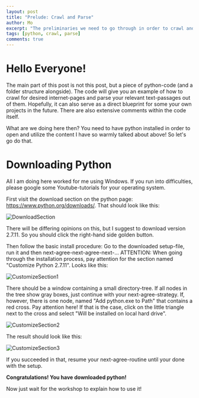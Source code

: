 ```yaml
---
layout: post
title: "Prelude: Crawl and Parse"
author: Mo
excerpt: "The preliminaries we need to go through in order to crawl and parse."
tags: [python, crawl, parse]
comments: true
---
```


# Hello Everyone!

The main part of this post is not this post, but a piece of python-code (and a folder structure alongside). 
The code will give you an example of how to crawl for desired internet-pages and parse your relevant
text-passages out of them. Hopefully, it can also serve as a direct blueprint for some your own projects
in the future. There are also extensive comments within the code itself.

What are we doing here then? You need to have python installed in order to open and utilize the content I
have so warmly talked about above! So let's go do that.

# Downloading Python

All I am doing here worked for me using Windows. If you run into difficulties, please google some Youtube-tutorials for your operating system. 

First visit the download section on the python page: https://www.python.org/downloads/. That should look like this:

![DownloadSection](https://github.com/xpmgla.github.io/tree/master/images/python_one.jpg)

There will be differing opinions on this, but I suggest to download version 2.7.11. So you should
click the right-hand side golden button.

Then follow the basic install procedure: Go to the downloaded setup-file, run it and then next-agree-next-agree-next-...
ATTENTION: When going through the installation process, pay attention for the section named "Customize Python 2.7.11".
Looks like this:

![CustomizeSection1](https://github.com/xpmgla.github.io/tree/master/images/python_two.jpg)

There should be a window containing a small directory-tree. If all nodes in the tree show gray boxes, just continue with your
next-agree-strategy. If, however, there is one node, named "Add python.exe to Path" that contains a red cross. Pay attention
here! If that is the case, click on the little triangle next to the cross and select "Will be installed on local hard drive".

![CustomizeSection2](https://github.com/xpmgla.github.io/tree/master/images/python_three.jpg)

The result should look like this:

![CustomizeSection3](https://github.com/xpmgla.github.io/tree/master/images/python_four.jpg)

If you succeeded in that, resume your next-agree-routine until your done with the setup.

**Congratulations! You have downloaded python!**

Now just wait for the workshop to explain how to use it!

